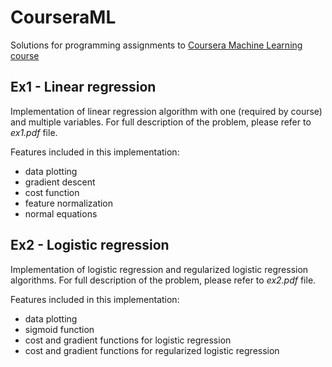 # CourseraML
Solutions for programming assignments to [Coursera Machine Learning course](https://www.coursera.org/learn/machine-learning)

## Ex1 - Linear regression
Implementation of linear regression algorithm with one (required by course) and multiple variables. 
For full description of the problem, please refer to *ex1.pdf* file.

Features included in this implementation:
* data plotting
* gradient descent
* cost function
* feature normalization
* normal equations

## Ex2 - Logistic regression
Implementation of logistic regression and regularized logistic regression algorithms. 
For full description of the problem, please refer to *ex2.pdf* file.

Features included in this implementation:
* data plotting
* sigmoid function
* cost and gradient functions for logistic regression
* cost and gradient functions for regularized logistic regression
